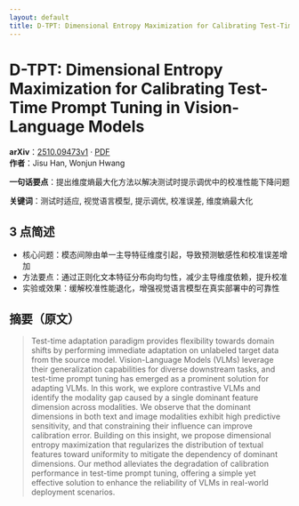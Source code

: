 ```yaml
---
layout: default
title: D-TPT: Dimensional Entropy Maximization for Calibrating Test-Time Prompt Tuning in Vision-Language Models
---
```


# D-TPT: Dimensional Entropy Maximization for Calibrating Test-Time Prompt Tuning in Vision-Language Models
**arXiv**：[2510.09473v1](https://arxiv.org/abs/2510.09473) · [PDF](https://arxiv.org/pdf/2510.09473.pdf)  
**作者**：Jisu Han, Wonjun Hwang  

**一句话要点**：提出维度熵最大化方法以解决测试时提示调优中的校准性能下降问题

**关键词**：测试时适应, 视觉语言模型, 提示调优, 校准误差, 维度熵最大化

## 3 点简述
- 核心问题：模态间隙由单一主导特征维度引起，导致预测敏感性和校准误差增加
- 方法要点：通过正则化文本特征分布向均匀性，减少主导维度依赖，提升校准
- 实验或效果：缓解校准性能退化，增强视觉语言模型在真实部署中的可靠性

## 摘要（原文）

> Test-time adaptation paradigm provides flexibility towards domain shifts by
> performing immediate adaptation on unlabeled target data from the source model.
> Vision-Language Models (VLMs) leverage their generalization capabilities for
> diverse downstream tasks, and test-time prompt tuning has emerged as a
> prominent solution for adapting VLMs. In this work, we explore contrastive VLMs
> and identify the modality gap caused by a single dominant feature dimension
> across modalities. We observe that the dominant dimensions in both text and
> image modalities exhibit high predictive sensitivity, and that constraining
> their influence can improve calibration error. Building on this insight, we
> propose dimensional entropy maximization that regularizes the distribution of
> textual features toward uniformity to mitigate the dependency of dominant
> dimensions. Our method alleviates the degradation of calibration performance in
> test-time prompt tuning, offering a simple yet effective solution to enhance
> the reliability of VLMs in real-world deployment scenarios.

